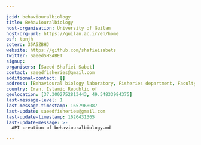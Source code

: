```yaml
---

jcid: behaviouralbiology
title: Behaviouralbiology
host-organisation: University of Guilan
host-org-url: https://guilan.ac.ir/en/home
osf: tpnjh
zotero: 35A5ZBHJ
website: https://github.com/shafieisabets
twitter: SaeedSHSABET
signup: 
organisers: [Saeed Shafiei Sabet]
contact: saeedfisheries@gmail.com
additional-contact: []
address: [Behavioural biology laboratory, Fisheries department, Faculty of natural resources, University of Guilan, Sowmeh Sara, Iran]
country: Iran, Islamic Republic of
geolocation: [37.3002752813443, 49.54833984375]
last-message-level: 1
last-message-timestamp: 1657968087
last-update: saeedfisheries@gmail.com
last-update-timestamp: 1626431365
last-update-message: >-
  API creation of behaviouralbiology.md

---
```



